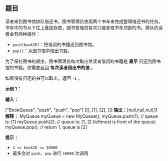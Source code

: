 ## 题目

读者来到图书馆排队借还书，图书管理员使用两个书车来完成整理借还书的任务。书车中的书从下往上叠加存放，图书管理员每次只能拿取书车顶部的书。排队的读者会有两种操作：

-   `push(bookID)`：把借阅的书籍还到图书馆。
-   `pop()`：从图书馆中借出书籍。

为了保持图书的顺序，图书管理员每次取出供读者借阅的书籍是 **最早** 归还到图书馆的书籍。你需要返回 **每次读者借出书的值** 。

如果没有归还的书可以取出，返回 `-1` 。

**示例 1：**

**输入：**

\["BookQueue", "push", "push", "pop"\]
\[\[\], \[1\], \[2\], \[\]\]
**输出：**\[null,null,null,1\]
**解释：**
MyQueue myQueue = new MyQueue();
myQueue.push(1); // queue is: \[1\]
myQueue.push(2); // queue is: \[1, 2\] (leftmost is front of the queue)
myQueue.pop(); // return 1, queue is \[2\]

**提示：**

-   `1 <= bookID <= 10000`
-   最多会对 `push`、`pop` 进行 `10000` 次调用
